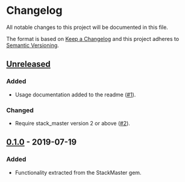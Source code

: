 # Changelog

All notable changes to this project will be documented in this file.

The format is based on [Keep a Changelog](http://keepachangelog.com/en/1.0.0/)
and this project adheres to [Semantic Versioning](http://semver.org/spec/v2.0.0.html).

## [Unreleased]


### Added

- Usage documentation added to the readme ([#1]).

### Changed

- Require stack_master version 2 or above ([#2]).

[Unreleased]: https://github.com/envato/stack_master-gpg_parameter_resolver/compare/v0.1.0...HEAD
[#1]: https://github.com/envato/stack_master-gpg_parameter_resolver/pull/1
[#2]: https://github.com/envato/stack_master-gpg_parameter_resolver/pull/2

## [0.1.0] - 2019-07-19
### Added

- Functionality extracted from the StackMaster gem.

[0.1.0]: https://github.com/envato/stack_master-gpg_parameter_resolver/tree/v0.1.0
